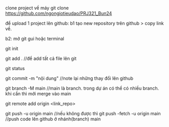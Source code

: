 clone project về máy
git clone https://github.com/ngongiotieudao/PRJ321_Bun24

để upload 1 project lên github:
b1 tạo new repository trên github > copy link về.

b2:
mở git gui hoặc terminal

git init

git add . //để add tất cả file lên git

git status 

git commit -m "nội dung" //note lại những thay đổi lên github

git branch -M main //main là branch. trong dự án có thể có nhiều branch. khi cần thì mới merge vào main

git remote add origin <link_repo>

git push -u origin main //nếu không được thì git push -fetch -u origin main //push code lên github ở nhánh(branch) main
